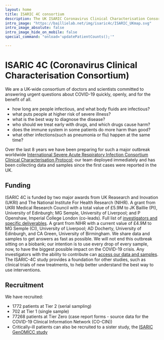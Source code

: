 ```yaml
---
layout: home
title: ISARIC 4C consortium
description: The UK ISARIC Coronavirus Clinical Characterisation Consortium.
intro_image: "https://baillielab.net/img/isaric4c/ISARIC_UKmap.svg"
intro_image_absolute: false
intro_image_hide_on_mobile: false
special_command: "onload='updatePatientCounts();'"

---
```


# ISARIC 4C (Coronavirus Clinical Characterisation Consortium)

We are a UK-wide consortium of doctors and scientists committed to answering urgent questions about COVID-19 quickly, openly, and for the benefit of all.

- how long are people infectious, and what body fluids are infectious?
- what puts people at higher risk of severe illness?
- what is the best way to diagnose the disease?
- who should we treat early with drugs, and which drugs cause harm?
- does the immune system in some patients do more harm than good?
- what other infections(such as pneumonia or flu) happen at the same time?


Over the last 8 years we have been preparing for such a major outbreak worldwide [International Severe Acute Respiratory Infection Consortium Clinical Characterisation Protocol](https://isaric.net/ccp); our team deployed immediately and has been collecting data and samples since the first cases were reported in the UK.

## Funding

ISARIC 4C is funded by two major awards from UK Reasearch and Inovation (UKRI) and The National Institute For Health Research (NIHR).
A grant from UKRI Medical Research Council with a total value of £5.9M to JK Baillie (PI), University of Edinburgh; MG Semple, University of Liverpool; and P Openshaw, Imperial College London (co-leads). Full list of [investigators and specific deliverables](about/structure).
A grant from NIHR with a current value of £4.9M to MG Semple (CI), University of Liverpool; AD Docherty, University of Edinburgh, and CA Green, University of Birmingham.
We share data and samples to get answers as fast as possible. We will not end this outbreak sitting on a biobank; our intention is to use every drop of every sample, now, to have the biggest possible impact on the COVID-19 crisis. Any investigators with the ability to contribute can [access our data and samples](sample_access). The ISARIC-4C study provides a foundation for other studies, such as clinical trials of new treatments, to help better understand the best way to use interventions.

## Recruitment


<span id="date">We</span> have recruited:
- <span id="num-tier-2">1772</span> patients at Tier 2 (serial sampling)
- <span id="num-tier-1">702</span> at Tier 1 (single sample)
- <span id="num-tier-0">77268</span> patients at Tier Zero (case report forms - source data for the COVID-19 Clinical Information Network (CO-CIN))
- Critically-ill patients can also be recruited to a sister study, the [ISARIC GenOMICC study](https://genomicc.org) 

<script>
    function updatePatientCounts(){
        const format = x => x.toString().replace(/\B(?=(\d{3})+(?!\d))/g, ",");

        fetch("https://raw.githubusercontent.com/SurgicalInformatics/ccp_recruitment_flat_file/master/ccp_recruit_daily.csv")
        .then(res => res.text())
        .then(res => {
            const [fieldLine, valueLine] = res.split('\n');
            const fields = fieldLine.split(',');
            const values = valueLine.split(',');
            let data = {};
            for (let i=0; i<fields.length; i++){
                data[fields[i]] = values[i];
            }
            
            document.getElementById("date").innerText = "As of " + data["date_last_run"].split("T")[0] + ", we";
            document.getElementById("num-tier-0").innerText = format(data["n_tier0"]);
            document.getElementById("num-tier-1").innerText = format(data["n_tier1"]);
            document.getElementById("num-tier-2").innerText = format(data["n_tier2"]);
        });
    }
</script>
